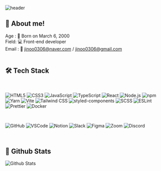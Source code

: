 ![header](https://capsule-render.vercel.app/api?type=venom&height=250&text=I'm%20Jinoo&fontSize=75&color=0:d9f1f1,100:d1c4e9&section=header&fontColor=1e1e1e&stroke=b678c4)

## 🧷 About me!
Age : 🐲 Born on March 6, 2000 <br/>
Field: 💻 Front-end developer<br/>
Email : 📧 jinoo0306@naver.com / jinoo0306@gmail.com <br/>
<br/>


## 🛠️ Tech Stack
<br/>

![HTML5](https://img.shields.io/badge/-HTML5-F05032?style=for-the-badge&logo=html5&logoColor=fff)
![CSS3](https://img.shields.io/badge/-CSS3-1572B6?style=for-the-badge&logo=css3&logoColor=white)
![JavaScript](https://img.shields.io/badge/-JavaScript-F7DF1E?style=for-the-badge&logo=javascript&logoColor=black)
![TypeScript](https://img.shields.io/badge/-TypeScript-3178C6?style=for-the-badge&logo=typescript&logoColor=white)
![React](https://img.shields.io/badge/-React-61DAFB?style=for-the-badge&logo=react&logoColor=black) 
![Node.js](https://img.shields.io/badge/-Node.js-339933?style=for-the-badge&logo=node.js&logoColor=white)
![npm](https://img.shields.io/badge/-npm-CB3837?style=for-the-badge&logo=npm&logoColor=white)
![Yarn](https://img.shields.io/badge/-Yarn-2C8EBB?style=for-the-badge&logo=yarn&logoColor=white)
![Vite](https://img.shields.io/badge/-Vite-646CFF?style=for-the-badge&logo=vite&logoColor=white)
![Tailwind CSS](https://img.shields.io/badge/-Tailwind_CSS-38B2AC?style=for-the-badge&logo=tailwind-css&logoColor=white)
![styled-components](https://img.shields.io/badge/-styled_components-DB7093?style=for-the-badge&logo=styled-components&logoColor=white)
![SCSS](https://img.shields.io/badge/-SCSS-CC6699?style=for-the-badge&logo=sass&logoColor=white)
![ESLint](https://img.shields.io/badge/-ESLint-4B32C3?style=for-the-badge&logo=eslint&logoColor=white)
![Prettier](https://img.shields.io/badge/-Prettier-F7B93E?style=for-the-badge&logo=prettier&logoColor=white)
![Docker](https://img.shields.io/badge/-Docker-2496ED?style=for-the-badge&logo=docker&logoColor=white)

<br/>

![GitHub](https://img.shields.io/badge/-GitHub-181717?style=for-the-badge&logo=github&logoColor=white)
![VSCode](https://img.shields.io/badge/-VSCode-007ACC?style=for-the-badge&logo=visual-studio-code&logoColor=white)
![Notion](https://img.shields.io/badge/-Notion-000000?style=for-the-badge&logo=notion&logoColor=white)
![Slack](https://img.shields.io/badge/-Slack-4A154B?style=for-the-badge&logo=slack&logoColor=white)
![Figma](https://img.shields.io/badge/-Figma-F24E1E?style=for-the-badge&logo=figma&logoColor=white)
![Zoom](https://img.shields.io/badge/-Zoom-2D8CFF?style=for-the-badge&logo=zoom&logoColor=white)
![Discord](https://img.shields.io/badge/-Discord-5865F2?style=for-the-badge&logo=discord&logoColor=white)

<br/>

## 👻 Github Stats
![Github Stats](https://github-readme-stats.vercel.app/api?username=jinoo0306&show_icons=true&theme=buefy)

<br/>
